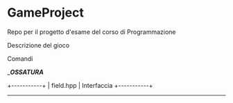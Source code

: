 # GameProject
Repo per il progetto d'esame del corso di Programmazione

Descrizione del gioco

Comandi

____________________OSSATURA___________________

+-----------+
| field.hpp |    Interfaccia
+-----------+
    





________________________________________________